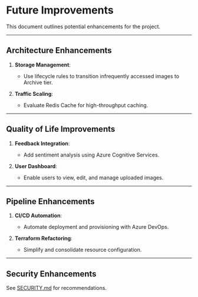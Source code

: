 # **Future Improvements**

This document outlines potential enhancements for the project.

---

## **Architecture Enhancements**

1. **Storage Management**:
   - Use lifecycle rules to transition infrequently accessed images to Archive tier.

2. **Traffic Scaling**:
   - Evaluate Redis Cache for high-throughput caching.

---

## **Quality of Life Improvements**

1. **Feedback Integration**:
   - Add sentiment analysis using Azure Cognitive Services.

2. **User Dashboard**:
   - Enable users to view, edit, and manage uploaded images.

---

## **Pipeline Enhancements**

1. **CI/CD Automation**:
   - Automate deployment and provisioning with Azure DevOps.

2. **Terraform Refactoring**:
   - Simplify and consolidate resource configuration.

---

## **Security Enhancements**

See [SECURITY.md](./SECURITY.md) for recommendations.
